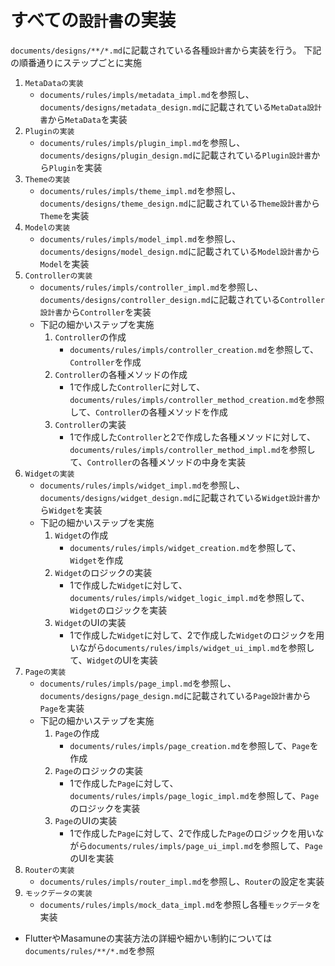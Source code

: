 # すべての`設計書`の実装

`documents/designs/**/*.md`に記載されている各種`設計書`から実装を行う。
下記の順番通りにステップごとに実施

1. `MetaDataの実装`
    - `documents/rules/impls/metadata_impl.md`を参照し、`documents/designs/metadata_design.md`に記載されている`MetaData設計書`から`MetaData`を実装
2. `Pluginの実装`
    - `documents/rules/impls/plugin_impl.md`を参照し、`documents/designs/plugin_design.md`に記載されている`Plugin設計書`から`Plugin`を実装
3. `Themeの実装`
    - `documents/rules/impls/theme_impl.md`を参照し、`documents/designs/theme_design.md`に記載されている`Theme設計書`から`Theme`を実装
4. `Modelの実装`
    - `documents/rules/impls/model_impl.md`を参照し、`documents/designs/model_design.md`に記載されている`Model設計書`から`Model`を実装
5. `Controllerの実装`
    - `documents/rules/impls/controller_impl.md`を参照し、`documents/designs/controller_design.md`に記載されている`Controller設計書`から`Controller`を実装
    - 下記の細かいステップを実施
        1. `Controller`の作成
            - `documents/rules/impls/controller_creation.md`を参照して、`Controller`を作成
        2. `Controller`の各種メソッドの作成
            - 1で作成した`Controller`に対して、`documents/rules/impls/controller_method_creation.md`を参照して、`Controller`の各種メソッドを作成
        3. `Controller`の実装
            - 1で作成した`Controller`と2で作成した各種メソッドに対して、`documents/rules/impls/controller_method_impl.md`を参照して、`Controller`の各種メソッドの中身を実装
6. `Widgetの実装`
    - `documents/rules/impls/widget_impl.md`を参照し、`documents/designs/widget_design.md`に記載されている`Widget設計書`から`Widget`を実装
    - 下記の細かいステップを実施
        1. `Widget`の作成
            - `documents/rules/impls/widget_creation.md`を参照して、`Widget`を作成
        2. `Widget`のロジックの実装
            - 1で作成した`Widget`に対して、`documents/rules/impls/widget_logic_impl.md`を参照して、`Widget`のロジックを実装
        3. `Widget`のUIの実装
            - 1で作成した`Widget`に対して、2で作成した`Widget`のロジックを用いながら`documents/rules/impls/widget_ui_impl.md`を参照して、`Widget`のUIを実装
7. `Pageの実装`
    - `documents/rules/impls/page_impl.md`を参照し、`documents/designs/page_design.md`に記載されている`Page設計書`から`Page`を実装
    - 下記の細かいステップを実施
        1. `Page`の作成
            - `documents/rules/impls/page_creation.md`を参照して、`Page`を作成
        2. `Page`のロジックの実装
            - 1で作成した`Page`に対して、`documents/rules/impls/page_logic_impl.md`を参照して、`Page`のロジックを実装
        3. `Page`のUIの実装
            - 1で作成した`Page`に対して、2で作成した`Page`のロジックを用いながら`documents/rules/impls/page_ui_impl.md`を参照して、`Page`のUIを実装
8. `Routerの実装`
    - `documents/rules/impls/router_impl.md`を参照し、`Router`の設定を実装
9. `モックデータの実装`
    - `documents/rules/impls/mock_data_impl.md`を参照し各種`モックデータ`を実装

- FlutterやMasamuneの実装方法の詳細や細かい制約については`documents/rules/**/*.md`を参照
